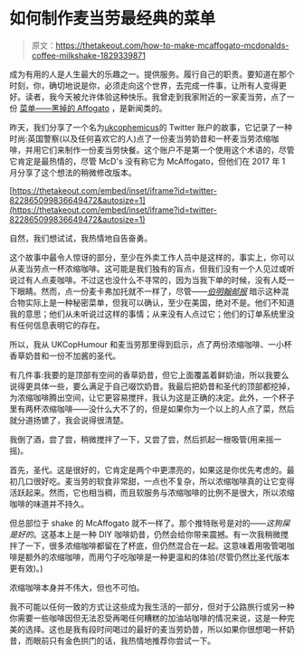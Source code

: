 # 如何制作麦当劳最经典的菜单

> 原文：<https://thetakeout.com/how-to-make-mcaffogato-mcdonalds-coffee-milkshake-1829339871>

成为有用的人是人生最大的乐趣之一。提供服务。履行自己的职责。要知道在那个时刻，你，确切地说是你，必须走向这个世界，去完成一件事，让所有人变得更好。读者，我今天被允许体验这种快乐。我曾走到我家附近的一家麦当劳，点了一份 [菜单——黑掉的 Affogato](https://thetakeout.com/wait-you-can-order-a-mcaffogato-1829303740) ，是新闻类的。



昨天，我们分享了一个名为[ukcophemicus](https://twitter.com/UKCopHumour)的 Twitter 账户的故事，它记录了一种时尚:英国警察(以及任何喜欢它的人)点了一份麦当劳奶昔和一杯麦当劳浓缩咖啡，并用它们来制作一份麦当劳快餐。这个账户不是第一个使用这个术语的，尽管它肯定是最热情的，尽管 McD's 没有称它为 McAffogato，但他们在 2017 年 1 月分享了这个想法的稍微修改版本。

 [https://thetakeout.com/embed/inset/iframe?id=twitter-822865099836649472&autosize=1](https://thetakeout.com/embed/inset/iframe?id=twitter-822865099836649472&autosize=1) 

自然，我们想试试，我热情地自告奋勇。

这个故事中最令人惊讶的部分，至少在外卖工作人员中是这样的，事实上，你可以从麦当劳点一杯浓缩咖啡。这可能是我们独有的盲点，但我们没有一个人见过或听说过有人点麦咖啡。不过这也没什么不寻常的，因为当我下单的时候，没有人眨一下眼睛。然而，点一份麦卡弗加托就不一样了，尽管——[*伯明翰邮报*](https://www.birminghammail.co.uk/whats-on/food-drink-news/police-going-crazy-secret-mcdonalds-15197384) 暗示这种混合物实际上是一种秘密菜单，但我可以确认，至少在美国，绝对不是。他们不知道我的意思；他们从未听说过这样的事情；从来没有人点过它；他们的订单系统里没有任何信息表明它的存在。

所以，我从 UKCopHumour 和麦当劳那里得到启示，点了两份浓缩咖啡、一小杯香草奶昔和一份不加酱的圣代。

有几件事:我要的是顶部有空间的香草奶昔，但它上面覆盖着鲜奶油，所以我要么说得更具体一些，要么满足于自己啜饮奶昔。我最后把奶昔和圣代的顶部都挖掉，为浓缩咖啡腾出空间，让它更容易搅拌，我认为这是正确的决定。此外，一个杯子里有两杯浓缩咖啡——没什么大不了的，但是如果你为一个以上的人点了菜，然后就分道扬镳了，我会说得很清楚。

我倒了酒，尝了尝，稍微搅拌了一下，又尝了尝，然后抓起一根吸管(用来摇一摇)。

首先，圣代。这是很好的，它肯定是两个中更漂亮的，如果这是你优先考虑的。最初几口很好吃。麦当劳的软食非常甜，一点也不复杂，所以浓缩咖啡真的让它变得活跃起来。然而，它也相当稠，而且软服务与浓缩咖啡的比例不是很大，所以浓缩咖啡的味道并不持久。

但总部位于 shake 的 McAffogato 就不一样了。那个推特账号是对的——*这狗屎是好的*。这基本上是一种 DIY 咖啡奶昔，仍然会给你带来震撼。有一次我稍微搅拌了一下，很多浓缩咖啡都留在了杯底，但仍然混合在一起。这意味着用吸管喝咖啡是额外的浓缩咖啡，而用勺子吃咖啡是一种更温和的体验(尽管仍然比圣代版本更有效)。)

浓缩咖啡本身并不伟大，但也不可怕。

我不可能以任何一致的方式让这些成为我生活的一部分，但对于公路旅行或另一种你需要一些咖啡因但无法忍受再喝任何糟糕的加油站咖啡的情况来说，这是一种完美的选择。这也是我有段时间喝过的最好的麦当劳奶昔，所以如果你很想喝一杯奶昔，而眼前只有金色拱门的话，我热情地推荐你尝试一下。